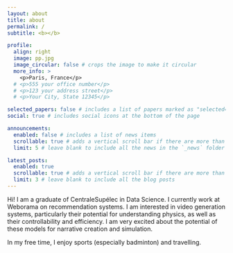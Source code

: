```yaml
---
layout: about
title: about
permalink: /
subtitle: <b></b>

profile:
  align: right
  image: pp.jpg
  image_circular: false # crops the image to make it circular
  more_info: >
    <p>Paris, France</p>
  # <p>555 your office number</p>
  # <p>123 your address street</p>
  # <p>Your City, State 12345</p>

selected_papers: false # includes a list of papers marked as "selected={true}"
social: true # includes social icons at the bottom of the page

announcements:
  enabled: false # includes a list of news items
  scrollable: true # adds a vertical scroll bar if there are more than 3 news items
  limit: 5 # leave blank to include all the news in the `_news` folder

latest_posts:
  enabled: true
  scrollable: true # adds a vertical scroll bar if there are more than 3 new posts items
  limit: 3 # leave blank to include all the blog posts
---
```


Hi! I am a graduate of CentraleSupélec in Data Science. I currently work at Weborama on recommendation systems. I am interested in video generation systems, particularly their potential for understanding physics, as well as their controllability and efficiency. I am very excited about the potential of these models for narrative creation and simulation.

In my free time, I enjoy sports (especially badminton) and travelling.
